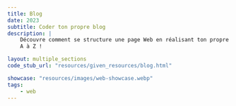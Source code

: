 ```yaml
---
title: Blog
date: 2023
subtitle: Coder ton propre blog
description: |
    Découvre comment se structure une page Web en réalisant ton propre blog de 
    A à Z !

layout: multiple_sections
code_stub_url: "resources/given_resources/blog.html"

showcase: "resources/images/web-showcase.webp"
tags:
    - web
---
```

